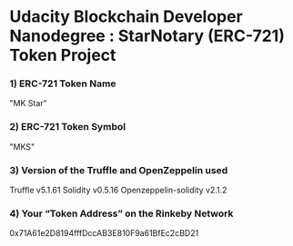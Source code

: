 # Udacity Blockchain Developer Nanodegree :   StarNotary  (ERC-721) Token  Project

### 1) ERC-721 Token Name
"MK Star"
### 2) ERC-721 Token Symbol
"MKS"
### 3) Version of the Truffle and OpenZeppelin used
Truffle v5.1.61
Solidity v0.5.16
Openzeppelin-solidity v2.1.2
### 4) Your “Token Address” on the Rinkeby Network
0x71A61e2D8194fffDccAB3E810F9a61BfEc2cBD21